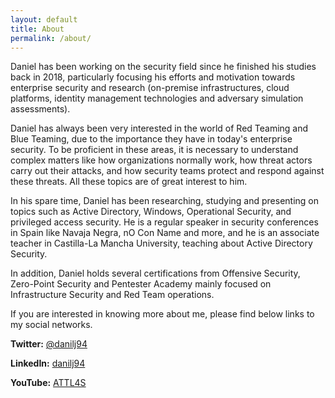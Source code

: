 ```yaml
---
layout: default
title: About
permalink: /about/
---
```


Daniel has been working on the security field since he finished his studies back in 2018, particularly focusing his efforts and motivation towards enterprise security and research (on-premise infrastructures, cloud platforms, identity management technologies and adversary simulation assessments).

Daniel has always been very interested in the world of Red Teaming and Blue Teaming, due to the importance they have in today's enterprise security. To be proficient in these areas, it is necessary to understand complex matters like how organizations normally work, how threat actors carry out their attacks, and how security teams protect and respond against these threats. All these topics are of great interest to him.

In his spare time, Daniel has been researching, studying and presenting on topics such as Active Directory, Windows, Operational Security, and privileged access security. He is a regular speaker in security conferences in Spain like Navaja Negra, nO Con Name and more, and he is an associate teacher in Castilla-La Mancha University, teaching about Active Directory Security.

In addition, Daniel holds several certifications from Offensive Security, Zero-Point Security and Pentester Academy mainly focused on Infrastructure Security and Red Team operations.

If you are interested in knowing more about me, please find below links to my social networks.
    
**Twitter:** [@danilj94](https://twitter.com/DaniLJ94)
  
**LinkedIn:** [danilj94](https://www.linkedin.com/in/danilj94/)
   
**YouTube:** [ATTL4S](https://www.youtube.com/attl4s)

